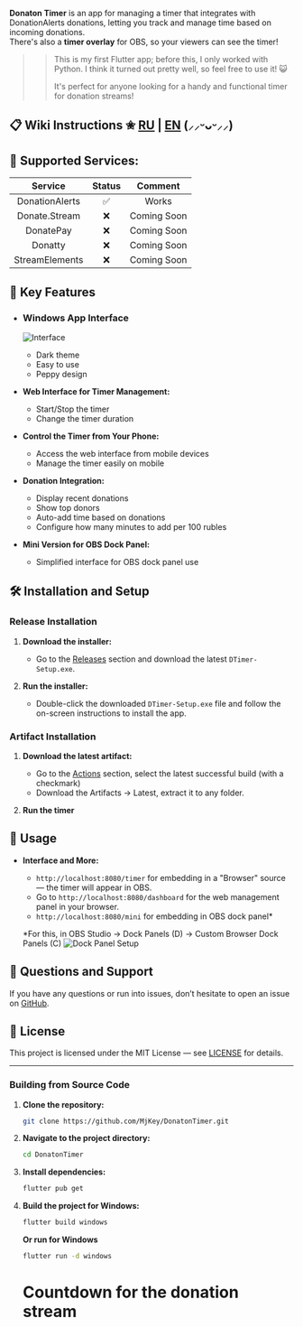 **Donaton Timer** is an app for managing a timer that integrates with DonationAlerts donations, letting you track and manage time based on incoming donations.  
There's also a **timer overlay** for OBS, so your viewers can see the timer!
>> This is my first Flutter app; before this, I only worked with Python. I think it turned out pretty well, so feel free to use it! 😺
>> 
>> It's perfect for anyone looking for a handy and functional timer for donation streams!

## 📋 Wiki Instructions ✬ [RU](https://github.com/MjKey/DonatonTimer/wiki/Настройка-и-использование-%5BRU%5D) | [EN](https://github.com/MjKey/DonatonTimer/wiki/Setting-and-using-%5BEN%5D) (⸝⸝ᵕᴗᵕ⸝⸝)

## 🍌 Supported Services:
|     Service     | Status |  Comment     |
|:---------------:|:------:|:------------:|
| DonationAlerts  |    ✅   |   Works      |
| Donate.Stream   |    ❌   |   Coming Soon|
| DonatePay       |    ❌   |   Coming Soon|
| Donatty         |    ❌   |   Coming Soon|
| StreamElements  |    ❌   |   Coming Soon|

## 🎯 Key Features

- ### Windows App Interface

  ![Interface](https://github.com/MjKey/DonatonTimer/blob/main/img/main.gif?raw=true)

  - Dark theme
  - Easy to use
  - Peppy design

- **Web Interface for Timer Management:**
  - Start/Stop the timer
  - Change the timer duration

- **Control the Timer from Your Phone:**
  - Access the web interface from mobile devices
  - Manage the timer easily on mobile

- **Donation Integration:**
  - Display recent donations
  - Show top donors
  - Auto-add time based on donations
  - Configure how many minutes to add per 100 rubles

- **Mini Version for OBS Dock Panel:**
  - Simplified interface for OBS dock panel use

## 🛠️ Installation and Setup

### Release Installation

1. **Download the installer:**
   - Go to the [Releases](https://github.com/MjKey/DonatonTimer/releases) section and download the latest `DTimer-Setup.exe`.

2. **Run the installer:**
   - Double-click the downloaded `DTimer-Setup.exe` file and follow the on-screen instructions to install the app.
  
### Artifact Installation

1. **Download the latest artifact:**
   - Go to the [Actions](https://github.com/MjKey/DonatonTimer/actions) section, select the latest successful build (with a checkmark)
   - Download the Artifacts -> Latest, extract it to any folder.

2. **Run the timer**

## 🚀 Usage

- **Interface and More:**
  - `http://localhost:8080/timer` for embedding in a "Browser" source — the timer will appear in OBS.
  - Go to `http://localhost:8080/dashboard` for the web management panel in your browser.
  - `http://localhost:8080/mini` for embedding in OBS dock panel*

  *For this, in OBS Studio -> Dock Panels (D) -> Custom Browser Dock Panels (C)
  ![Dock Panel Setup](https://github.com/MjKey/DonatonTimer/blob/main/img/dockpanel.jpg?raw=true)

## 💬 Questions and Support

If you have any questions or run into issues, don’t hesitate to open an issue on [GitHub](https://github.com/MjKey/DonatonTimer/issues).

## 📝 License

This project is licensed under the MIT License — see [LICENSE](LICENSE) for details.

---

### Building from Source Code

1. **Clone the repository:**

   ```bash
   git clone https://github.com/MjKey/DonatonTimer.git
   ```

2. **Navigate to the project directory:**

   ```bash
   cd DonatonTimer
   ```

3. **Install dependencies:**

   ```bash
   flutter pub get
   ```

4. **Build the project for Windows:**

   ```bash
   flutter build windows
   ```

   **Or run for Windows**

   ```bash
   flutter run -d windows
   ```

   # Countdown for the donation stream
